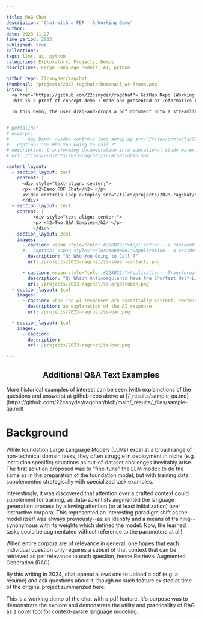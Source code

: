 ```yaml
---

title: RAG Chat
description: 'Chat with a PDF - A Working Demo'
author: 
date: 2023-11-27
time_period: 2023
published: true
collections: 
tags: llms, ai, python
categories: Exploratory, Projects, Demos
disciplines: Large Language Models, AI, python

github_repo: 22csnyder/ragchat
thumbnail: /projects/2023-ragchat/thumbnail_wt-frame.png
intro: |
  <a href="https://github.com/22csnyder/ragchat"> GitHub Repo (Working Demo) </a><br>
  This is a proof of concept demo I made and presented at Informatics rounds in Nov 2023. It demonstrates the utility of Retrieval Augmented Generation (RAG) in a chat interface as a means of interacting with (in the case of the sample data provided) facilitating interaction with laboratory documentation and residency procedure manuals.

  In this demo, the user drag-and-drops a pdf document onto a streamlit app, then also typing in a question. The app then uses the pdf as context to answer the question. The app parses and digests into context that can be provided to the wrapped (openai) LLM model. Results are promising and suggest that RAG could be a useful tool for natural-language "as a database".


# permalink:
# excerpt:
#       App Demo: <video controls loop autoplay src="/files/projects/2023-ragchat/sr-smear-contacts.mp4" title="Q: Who You Going to Call ?" style="width: 50%; text-align: center;"></video>
# - caption: "Q: Who You Going to Call ?"
# description: transforming documentation into educational study materials directly
# url: /files/projects/2023-ragchat/sr-argatroban.mp4

content_layout:
  - section_layout: text
    content: |
      <div style="text-align: center;">
      <p> <h2>Demo PDF Chat</h2> </p>
      <video controls loop autoplay src="/files/projects/2023-ragchat/sr-argatroban.mp4" style="width: 50%;"></video>
      </div>
  - section_layout: text
    content: |
          <div style="text-align: center;">
          <p> <h2>Two Q&A Samples</h2> </p>
          </div>
  - section_layout: 2col
    images:
      - caption: <span style="color:#228B22;">Application-- a resident late at night unsure which attending to call for a particular issue.</span>
      # - caption: <span style="color:#8B0000;">Application-- a resident late at night unsure which attending to call for a particular issue.</span>
        description: "Q: Who You Going to Call ?"
        url: /projects/2023-ragchat/ss-smear-contacts.png

      - caption: <span style="color:#228B22;">Application-- Transforming documentation into educational study materials directly</span>
        description: "Q: Which Anticoagulants Have the Shortest Half-Life ?"
        url: /projects/2023-ragchat/ss-argatroban.png
  - section_layout: 1col
    images: 
      - caption: <h2> The AI responses are essentially correct. *Note:* In some experiments the AI differentiates between  *IV* dabigatran and *oral* dabigatran which is pertinent!, explaining that the oral form has a half-life of 12-17 hours.</h2>
        description: an explanation of the AI response
        url: /projects/2023-ragchat/ss-bar.png

  - section_layout: 1col
    images: 
      - caption:
        description:
        url: /projects/2023-ragchat/ss-bar.png

---
```



<!-- #### Saved Q&A Text Examples -->

<div style="text-align: center;">
<p> <h2>Additional Q&A Text Examples</h2> </p>
</div>
More historical examples of interest can be seen (with explainations of the questions and answers) at github repo above at [/_results/sample_qa.md](https://github.com/22csnyder/ragchat/blob/main/_results/_files/sample-qa.md)


# Background 

While foundation Large Language Models (LLMs) excel at a broad range of non-technical domain tasks, they often struggle in deployment in niche (e.g. institution specific) situations as out-of-dataset challenges inevitably arise. The first solution proposed was to "fine-tune" the LLM model: to do the same as in the preparation of the foundation model, but with training data supplemented strategically with specialized task examples. 

Interestingly, it was discovered that attention over a crafted context could supplement for training, as data-scientists augmented the language generation process by allowing attention (or at least initialization) over instructive corpora. This represented an interesting paradigm shift as the model itself was always previously--as an identify and a means of training--synonymous with its weights which defined the model. Now, the learned tasks could be augmentated without reference to the parameters at all!

When entire corpora are of relevance in general, one hopes that each individual question only requires a subset of that context that can be retrieved as per relevance to each question, hence Retrieval Augmented Generation (RAG).

By this writing in 2024, chat.openai allows one to upload a pdf (e.g. a resume) and ask questions about it, though no such feature existed at time of the original project summarized here. 

This is a working demo of the chat with a pdf feature. It's purpose was to demonstrate the explore and demonstrate the utility and practicallity of RAG as a novel tool for context-aware language modeling.